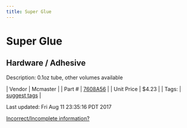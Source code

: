 ```yaml
---
title: Super Glue
---
```


# Super Glue
## Hardware / Adhesive
Description: 	0.1oz tube, other volumes available 

| Vendor | Mcmaster | 
| Part # | [7608A56](https://www.mcmaster.com/#7608A56) | 
| Unit Price | $4.23 | 
| Tags: | [suggest tags](https://docs.google.com/forms/d/e/1FAIpQLSeWyY8v3RgOty-MyWmh9U0iivNYN_molChYyS-0U-o-kOAv_g/viewform) | 

Last updated: Fri Aug 11 23:35:16 PDT 2017

 [Incorrect/Incomplete information?](https://docs.google.com/forms/d/e/1FAIpQLSeWyY8v3RgOty-MyWmh9U0iivNYN_molChYyS-0U-o-kOAv_g/viewform)